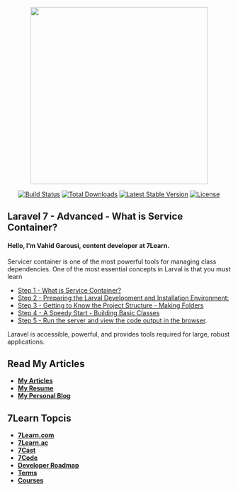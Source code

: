 <p align="center"><img src="https://s.7learn.com/uploads/2019/12/logotype-512.png" width="400"></p>

<p align="center">
<a href="https://travis-ci.org/laravel/framework"><img src="https://travis-ci.org/laravel/framework.svg" alt="Build Status"></a>
<a href="https://packagist.org/packages/laravel/framework"><img src="https://poser.pugx.org/laravel/framework/d/total.svg" alt="Total Downloads"></a>
<a href="https://packagist.org/packages/laravel/framework"><img src="https://poser.pugx.org/laravel/framework/v/stable.svg" alt="Latest Stable Version"></a>
<a href="https://packagist.org/packages/laravel/framework"><img src="https://poser.pugx.org/laravel/framework/license.svg" alt="License"></a>
</p>

## Laravel 7 - Advanced - What is Service Container?

#### Hello, I’m  Vahid Garousi, content developer  at 7Learn.

Servicer container is one of the most powerful tools for managing class dependencies. One of the most essential concepts in Larval is that you must learn

- [Step 1 - What is Service Container?](https://7learn.com/programming/laravel-7-advance-what-is-service-container)
- [Step 2 - Preparing the Larval Development and Installation Environment:](https://7learn.com/programming/laravel-7-advance-what-is-service-container)
- [Step 3 - Getting to Know the Project Structure - Making Folders](https://7learn.com/programming/laravel-7-advance-what-is-service-container)
- [Step 4 - A Speedy Start - Building Basic Classes](https://7learn.com/programming/laravel-7-advance-what-is-service-container)
- [Step 5 - Run the server and view the code output in the browser](https://7learn.com/programming/laravel-7-advance-what-is-service-container).

Laravel is accessible, powerful, and provides tools required for large, robust applications.

## Read My Articles
- **[My Articles](https://7learn.com/author/VahidGarousi1)**
- **[My Resume](http://vahidgarousi.ir/)**
- **[My Personal Blog](http://vahidgarousi.ir/blog/)**
## 7Learn Topcis

- **[7Learn.com](https://7learn.com/)**
- **[7Learn.ac](https://7learn.ac/)**
- **[7Cast](https://7learn.com/section/podcast)**
- **[7Code](https://7learn.com/section/code)**
- **[Developer Roadmap](https://7learn.com/section/roadmap)**
- **[Terms](https://7learn.com/section/terms)**
- **[Courses](https://7learn.com/course)**
